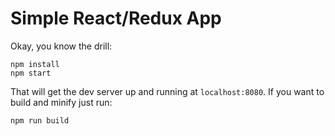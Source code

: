 # Simple React/Redux App

Okay, you know the drill:

```
npm install
npm start
```

That will get the dev server up and running at `localhost:8080`. If you want to build and minify just run:

```
npm run build
```
